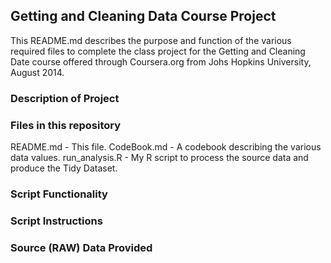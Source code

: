 ## Getting and Cleaning Data Course Project ##

This README.md describes the purpose and function of the various required 
files to complete the class project for the Getting and Cleaning Date
course offered through Coursera.org from Johs Hopkins University, August 2014.



### Description of Project ###


### Files in this repository ###
README.md - This file.
CodeBook.md - A codebook describing the various data values.
run_analysis.R - My R script to process the source data and produce the
Tidy Dataset.


### Script Functionality ###


### Script Instructions ###


### Source (RAW) Data Provided ###



